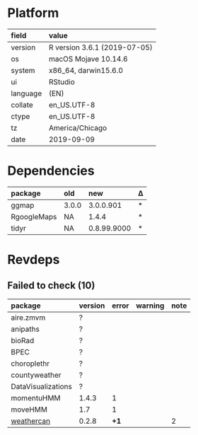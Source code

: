 # Platform

|field    |value                        |
|:--------|:----------------------------|
|version  |R version 3.6.1 (2019-07-05) |
|os       |macOS Mojave 10.14.6         |
|system   |x86_64, darwin15.6.0         |
|ui       |RStudio                      |
|language |(EN)                         |
|collate  |en_US.UTF-8                  |
|ctype    |en_US.UTF-8                  |
|tz       |America/Chicago              |
|date     |2019-09-09                   |

# Dependencies

|package     |old   |new         |Δ  |
|:-----------|:-----|:-----------|:--|
|ggmap       |3.0.0 |3.0.0.901   |*  |
|RgoogleMaps |NA    |1.4.4       |*  |
|tidyr       |NA    |0.8.99.9000 |*  |

# Revdeps

## Failed to check (10)

|package                              |version |error  |warning |note |
|:------------------------------------|:-------|:------|:-------|:----|
|aire.zmvm                            |?       |       |        |     |
|anipaths                             |?       |       |        |     |
|bioRad                               |?       |       |        |     |
|BPEC                                 |?       |       |        |     |
|choroplethr                          |?       |       |        |     |
|countyweather                        |?       |       |        |     |
|DataVisualizations                   |?       |       |        |     |
|momentuHMM                           |1.4.3   |1      |        |     |
|moveHMM                              |1.7     |1      |        |     |
|[weathercan](failures.md#weathercan) |0.2.8   |__+1__ |        |2    |

